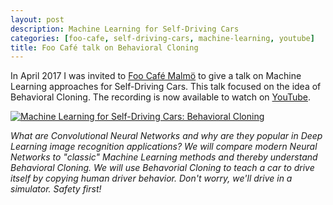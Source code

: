 ```yaml
---
layout: post
description: Machine Learning for Self-Driving Cars
categories: [foo-cafe, self-driving-cars, machine-learning, youtube]
title: Foo Café talk on Behavioral Cloning
---
```


In April 2017 I was invited to [Foo Café Malmö](https://foocafe.org/) to give a talk on Machine Learning approaches for Self-Driving Cars. This talk focused on the idea of Behavioral Cloning. The recording is now available to watch on [YouTube](https://www.youtube.com/watch?v=NmdVVFj3SaA).

[![Machine Learning for Self-Driving Cars: Behavioral Cloning](https://img.youtube.com/vi/NmdVVFj3SaA/0.jpg)](https://www.youtube.com/watch?v=NmdVVFj3SaA "Machine Learning for Self-Driving Cars: Behavioral Cloning ")

*What are Convolutional Neural Networks and why are they popular in Deep Learning image recognition applications? We will compare modern Neural Networks to "classic" Machine Learning methods and thereby understand Behavioral Cloning. We will use Behavorial Cloning to teach a car to drive itself by copying human driver behavior. Don't worry, we'll drive in a simulator. Safety first!*

